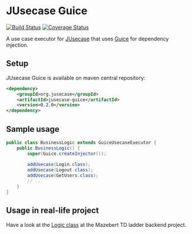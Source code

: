 # JUsecase Guice
[![Build Status](https://travis-ci.org/casid/jusecase-guice.svg?branch=master)](https://travis-ci.org/casid/jusecase-guice)
[![Coverage Status](https://coveralls.io/repos/github/casid/jusecase-guice/badge.svg?branch=master)](https://coveralls.io/github/casid/jusecase-guice?branch=master)

A use case executor for [JUsecase](https://github.com/casid/jusecase) that uses [Guice](https://github.com/google/guice) for dependency injection.

## Setup
JUsecase Guice is available on maven central repository:
```xml
<dependency>
    <groupId>org.jusecase</groupId>
    <artifactId>jusecase-guice</artifactId>
    <version>0.2.0</version>
</dependency>
```

## Sample usage
```java
public class BusinessLogic extends GuiceUsecaseExecutor {
    public BusinessLogic() {
        super(Guice.createInjector());
        
        addUsecase(Login.class);
        addUsecase(Logout.class);
        addUsecase(GetUsers.class);
        // ...
    }
}
```

## Usage in real-life project
Have a look at the [Logic class](https://github.com/casid/mazebert-ladder/blob/master/src/main/java/com/mazebert/Logic.java) at the Mazebert TD ladder backend project.
